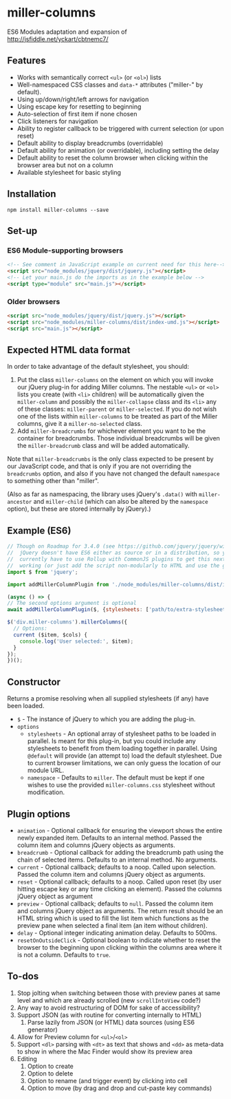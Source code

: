 # miller-columns

ES6 Modules adaptation and expansion of
<http://jsfiddle.net/yckart/cbtnemc7/>

## Features

- Works with semantically correct `<ul>` (or `<ol>`) lists
- Well-namespaced CSS classes and `data-*` attributes ("miller-" by default).
- Using up/down/right/left arrows for navigation
- Using escape key for resetting to beginning
- Auto-selection of first item if none chosen
- Click listeners for navigation
- Ability to register callback to be triggered with current selection
    (or upon reset)
- Default ability to display breadcrumbs (overridable)
- Default ability for animation (or overridable), including setting the delay
- Default ability to reset the column browser when clicking within the browser
    area but not on a column
- Available stylesheet for basic styling

## Installation

`npm install miller-columns --save`

## Set-up

### ES6 Module-supporting browsers

```html
<!-- See comment in JavaScript example on current need for this here-->
<script src="node_modules/jquery/dist/jquery.js"></script>
<!-- Let your main.js do the imports as in the example below -->
<script type="module" src="main.js"></script>
```

### Older browsers

```html
<script src="node_modules/jquery/dist/jquery.js"></script>
<script src="node_modules/miller-columns/dist/index-umd.js"></script>
<script src="main.js"></script>
```

## Expected HTML data format

In order to take advantage of the default stylesheet, you should:

1. Put the class `miller-columns` on the element on which you will invoke
    our jQuery plug-in for adding Miller columns. The nestable `<ul>` or
    `<ol>` lists you create (with `<li>` children) will be automatically
    given the `miller-column` and possibly the `miller-collapse` class
    and its `<li>` any of these classes: `miller-parent` or `miller-selected`.
    If you do not wish one of the lists within `miller-columns` to be
    treated as part of the Miller columns, give it a `miller-no-selected`
    class.
1. Add `miller-breadcrumbs` for whichever element you want to be the
    container for breadcrumbs. Those individual breadcrumbs will be given
    the `miller-breadcrumb` class and will be added automatically.

Note that `miller-breadcrumbs` is the only class expected to be present by
our JavaScript code, and that is only if you are not overriding the
`breadcrumbs` option, and also if you have not changed the default
`namespace` to something other than "miller".

(Also as far as namespacing, the library uses jQuery's `.data()` with
`miller-ancestor` and `miller-child` (which can also be altered by the
`namespace` option), but these are stored internally by jQuery).)

## Example (ES6)

```js
// Though on Roadmap for 3.4.0 (see https://github.com/jquery/jquery/wiki/Roadmap),
//  jQuery doesn't have ES6 either as source or in a distribution, so you
//  currently have to use Rollup with CommonJS plugins to get this next line
//  working (or just add the script non-modularly to HTML and use the global `$`)
import $ from 'jquery';

import addMillerColumnPlugin from './node_modules/miller-columns/dist/index-es.min.js';

(async () => {
// The second options argument is optional
await addMillerColumnPlugin($, {stylesheets: ['path/to/extra-stylesheet.css', '@default']});

$('div.miller-columns').millerColumns({
  // Options:
  current ($item, $cols) {
    console.log('User selected:', $item);
  }
});
})();
```

## Constructor

Returns a promise resolving when all supplied stylesheets (if any) have
been loaded.

- `$` - The instance of jQuery to which you are adding the plug-in.
- `options`
    - `stylesheets` - An optional array of stylesheet paths to be loaded in
        parallel. Is meant for this plug-in, but you could include any
        stylesheets to benefit from them loading together in parallel. Using
        `@default` will provide (an attempt to) load the default stylesheet.
        Due to current browser limitations, we can only guess the location of
        our module URL.
    - `namespace` - Defaults to `miller`. The default must be kept if one
        wishes to use the provided `miller-columns.css` stylesheet without
        modification.

## Plugin options

- `animation` - Optional callback for ensuring the viewport shows the
    entire newly expanded item. Defaults to an internal method. Passed the
    column item and columns jQuery objects as arguments.
- `breadcrumb` - Optional callback for adding the breadcrumb path using the
    chain of selected items. Defaults to an internal method. No arguments.
- `current` - Optional callback; defaults to a noop. Called upon selection.
    Passed the column item and columns jQuery object as arguments.
- `reset` - Optional callback; defaults to a noop. Called upon reset (by
    user hitting escape key or any time clicking an element). Passed the
    columns jQuery object as argument
- `preview` - Optional callback; defaults to `null`. Passed the column
    item and columns jQuery object as arguments. The return result should be
    an HTML string which is used to fill the list item which functions as the
    preview pane when selected a final item (an item without children).
- `delay` - Optional integer indicating animation delay. Defaults to 500ms.
- `resetOnOutsideClick` - Optional boolean to indicate whether to reset the
    browser to the beginning upon clicking within the columns area where
    it is not a column. Defaults to `true`.

## To-dos

1. Stop jolting when switching between those with preview panes at same
    level and which are already scrolled (new `scrollIntoView` code?)
1. Any way to avoid restructuring of DOM for sake of accessibility?
1. Support JSON (as with routine for converting internally to HTML)
    1. Parse lazily from JSON (or HTML) data sources (using ES6 generator)
1. Allow for Preview column for `<ul>`/`<ol>`
1. Support `<dl>` parsing with `<dt>` as text that shows and `<dd>` as
    meta-data to show in where the Mac Finder would show its preview area
1. Editing
    1. Option to create
    1. Option to delete
    1. Option to rename (and trigger event) by clicking into cell
    1. Option to move (by drag and drop and cut-paste key commands)
